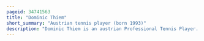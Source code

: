 ```yaml
---
pageid: 34741563
title: "Dominic Thiem"
short_summary: "Austrian tennis player (born 1993)"
description: "Dominic Thiem is an austrian Professional Tennis Player. He has been ranked as high as World No. 3 in Singles by the Association of Tennis Professionals, which he first achieved in March 2020. Thiem has won 17 atp Tour Singles Titles including a grand Slam Title at the 2020 us open where he came back from two set down to defeat alexander Zverev in the final. Thiem became the first Male Player born in the 1990s to claim a major Singles title as well as the first austrian to win the us open Singles Title. He had previously reached three other major Finals, finishing Runner-Up at the 2018 and 2019 french Open to Rafael Nadal, and at the 2020 australian Open to Novak Djokovic. Thiem was also Runner-Up at the 2019 and 2020 Atp Finals, where he lost to Stefanos Tsitsipas and Daniil Medvedev, respectively."
---
```

